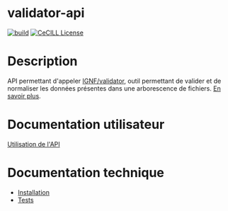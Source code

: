# validator-api

[![build](https://circleci.com/gh/IGNF/validator-api.svg?style=svg&circle-token=43352b8853c282961dfa380d8791eacae749a656)](https://circleci.com/gh/IGNF/validator-api)
[![CeCILL License](https://img.shields.io/badge/licence-CeCILL--C-blue.svg)](LICENCE)

# Description

API permettant d'appeler [IGNF/validator](https://github.com/IGNF/validator), outil permettant de valider et de normaliser les données présentes dans une arborescence de fichiers. [En savoir plus](https://github.com/IGNF/validator).

# Documentation utilisateur

[Utilisation de l'API](docs/usage)

# Documentation technique

* [Installation](docs/development/installation.md)
* [Tests](docs/development/testing.md)
